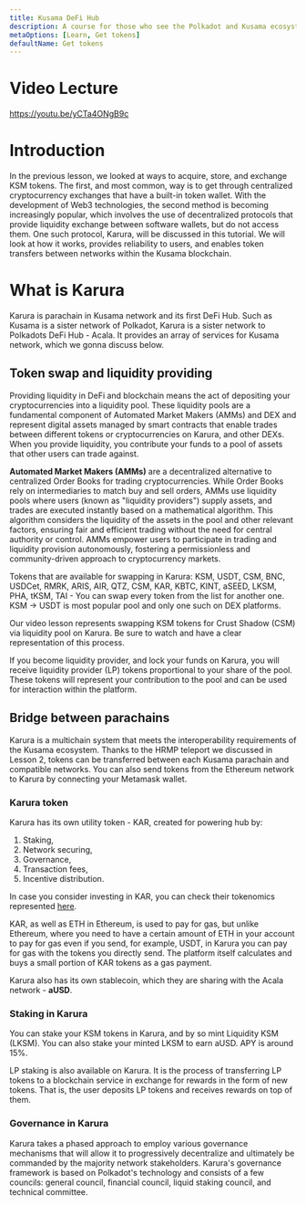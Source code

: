 ```yaml
---
title: Kusama DeFi Hub
description: A course for those who see the Polkadot and Kusama ecosystem for the first time.
metaOptions: [Learn, Get tokens]
defaultName: Get tokens
---
```


# Video Lecture

https://youtu.be/yCTa4ONgB9c

<Spoiler title="<h2 style='display: inline;' >Lesson 11. Kusama DeFi Hub</h2>">

# Introduction

In the previous lesson, we looked at ways to acquire, store, and exchange KSM tokens. The first, and most common, way is to get through centralized cryptocurrency exchanges that have a built-in token wallet. With the development of Web3 technologies, the second method is becoming increasingly popular, which involves the use of decentralized protocols that provide liquidity exchange between software wallets, but do not access them. One such protocol, Karura, will be discussed in this tutorial. We will look at how it works, provides reliability to users, and enables token transfers between networks within the Kusama blockchain.

# What is Karura

Karura is parachain in Kusama network and its first DeFi Hub. Such as Kusama is a sister network of Polkadot, Karura is a sister network to Polkadots DeFi Hub - Acala. It provides an array of services for Kusama network, which we gonna discuss below.

## **Token swap and liquidity providing**

Providing liquidity in DeFi and blockchain means the act of depositing your cryptocurrencies into a liquidity pool. These liquidity pools are a fundamental component of Automated Market Makers (AMMs) and DEX and represent digital assets managed by smart contracts that enable trades between different tokens or cryptocurrencies on Karura, and other DEXs. When you provide liquidity, you contribute your funds to a pool of assets that other users can trade against.

<robo-academy-note type="okay">

**Automated Market Makers (AMMs)** are a decentralized alternative to centralized Order Books for trading cryptocurrencies. While Order Books rely on intermediaries to match buy and sell orders, AMMs use liquidity pools where users (known as "liquidity providers") supply assets, and trades are executed instantly based on a mathematical algorithm. This algorithm considers the liquidity of the assets in the pool and other relevant factors, ensuring fair and efficient trading without the need for central authority or control. AMMs empower users to participate in trading and liquidity provision autonomously, fostering a permissionless and community-driven approach to cryptocurrency markets.

</robo-academy-note>



Tokens that are available for swapping in Karura: KSM, USDT, CSM, BNC, USDCet, RMRK, ARIS, AIR, QTZ, CSM, KAR, KBTC, KINT, aSEED, LKSM, PHA, tKSM, TAI - You can swap every token from the list for another one. KSM → USDT is most popular pool and only one such on DEX platforms. 

Our video lesson represents swapping KSM tokens for Crust Shadow (CSM) via liquidity pool on Karura. Be sure to watch and have a clear representation of this process. 

If you become liquidity provider, and lock your funds on Karura, you will receive liquidity provider (LP) tokens proportional to your share of the pool. These tokens will represent your contribution to the pool and can be used for interaction within the platform.

## **Bridge between parachains**

Karura is a multichain system that meets the interoperability requirements of the Kusama ecosystem. Thanks to the HRMP teleport we discussed in Lesson 2, tokens can be transferred between each Kusama parachain and compatible networks. You can also send tokens from the Ethereum network to Karura by connecting your Metamask wallet.

### **Karura token**

Karura has its own utility token - KAR, created for powering hub by:

1. Staking,
2. Network securing,
3. Governance,
4. Transaction fees,
5. Incentive distribution.

In case you consider investing in KAR, you can check their tokenomics represented [here](https://acala.network/karura/token). 

KAR, as well as ETH in Ethereum, is used to pay for gas, but unlike Ethereum, where you need to have a certain amount of ETH in your account to pay for gas even if you send, for example, USDT, in Karura you can pay for gas with the tokens you directly send. The platform itself calculates and buys a small portion of KAR tokens as a gas payment.

Karura also has its own stablecoin, which they are sharing with the Acala network - **aUSD**.

### Staking in Karura

You can stake your KSM tokens in Karura, and by so mint Liquidity KSM (LKSM). You can also stake your minted LKSM to earn aUSD. APY is around 15%.

<LessonImages src="kusama-theory-practice/lesson11-stats.png" alt=""/>

LP staking is also available on Karura. It is the process of transferring LP tokens to a blockchain service in exchange for rewards in the form of new tokens. That is, the user deposits LP tokens and receives rewards on top of them.

<LessonImages src="kusama-theory-practice/lesson11-liquidity.png" alt=""/>

### Governance in Karura

Karura takes a phased approach to employ various governance mechanisms that will allow it to progressively decentralize and ultimately be commanded by the majority network stakeholders. Karura's governance framework is based on Polkadot's technology and consists of a few councils: general council, financial council, liquid staking council, and technical committee.

</Spoiler>

<Spoiler title="<h2 style='display: inline;' >Theory: Test</h2>">

<QuizBlock 
quizUrl="https://faas-fra1-afec6ce7.doserverless.co/api/v1/web/fn-18e93402-1ffe-47e8-be1d-e28a6ac871f1/default/Quiz"
quizId="question11.1"
/>

<QuizBlock 
quizUrl="https://faas-fra1-afec6ce7.doserverless.co/api/v1/web/fn-18e93402-1ffe-47e8-be1d-e28a6ac871f1/default/Quiz"
quizId="question11.2"
/>

<QuizBlock 
quizUrl="https://faas-fra1-afec6ce7.doserverless.co/api/v1/web/fn-18e93402-1ffe-47e8-be1d-e28a6ac871f1/default/Quiz"
quizId="question11.3"
/>

</Spoiler>


<FeedbackBlock 
formUrl="https://faas-fra1-afec6ce7.doserverless.co/api/v1/web/fn-18e93402-1ffe-47e8-be1d-e28a6ac871f1/default/Feedback"
lessonLabel="karura"
/>